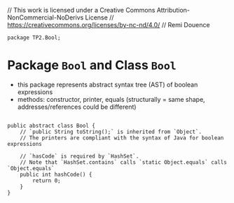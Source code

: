 // This work is licensed under a Creative Commons Attribution-NonCommercial-NoDerivs License
// https://creativecommons.org/licenses/by-nc-nd/4.0/
// Remi Douence
```
package TP2.Bool;

```
# Package `Bool` and Class `Bool`
- this package represents abstract syntax tree (AST) of boolean expressions
- methods: constructor, printer, equals (structurally = same shape, addresses/references could be different) 
```

public abstract class Bool {
	// `public String toString();` is inherited from `Object`. 
	// The printers are compliant with the syntax of Java for boolean expressions
	
	// `hasCode` is required by `HashSet`. 
	// Note that `HashSet.contains` calls `static Object.equals` calls `Object.equals` 
	public int hashCode() { 
		return 0;
	}
}

```
